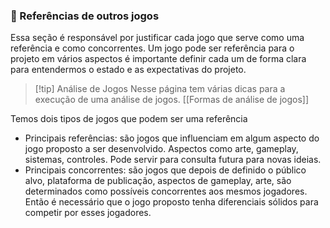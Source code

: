 ### 📂 Referências de outros jogos

Essa seção é responsável por justificar cada jogo que serve como uma referência e como concorrentes. Um jogo pode ser referência para o projeto em vários aspectos é importante definir cada um de forma clara para entendermos o estado e as expectativas do projeto.

> [!tip] Análise de Jogos
> Nesse página tem várias dicas para a execução de uma análise de jogos. 
> [[Formas de análise de jogos]]

Temos dois tipos de jogos que podem ser uma referência

- Principais referências: são jogos que influenciam em algum aspecto do jogo proposto a ser desenvolvido. Aspectos como arte, gameplay, sistemas, controles. Pode servir para consulta futura para novas ideias.
- Principais concorrentes: são jogos que depois de definido o público alvo, plataforma de publicação, aspectos de gameplay, arte, são determinados como possíveis concorrentes aos mesmos jogadores. Então é necessário que o jogo proposto tenha diferenciais sólidos para competir por esses jogadores.